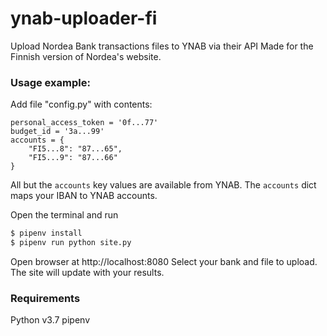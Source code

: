 # ynab-uploader-fi
Upload Nordea Bank transactions files to YNAB via their API
Made for the Finnish version of Nordea's website.

### Usage example:
Add file "config.py" with contents:
```
personal_access_token = '0f...77'
budget_id = '3a...99'
accounts = {
    "FI5...8": "87...65",
    "FI5...9": "87...66"
}
```

All but the `accounts` key values are available from YNAB. The `accounts` dict maps your IBAN to YNAB accounts.


Open the terminal and run
```sh
$ pipenv install
$ pipenv run python site.py
```
Open browser at http://localhost:8080
Select your bank and file to upload. The site will update with your results.

### Requirements
 Python v3.7
 pipenv
